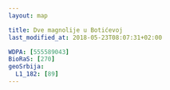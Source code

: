 ```yaml
---
layout: map

title: Dve magnolije u Botićevoj
last_modified_at: 2018-05-23T08:07:31+02:00

WDPA: [555589043]
BioRaS: [270]
geoSrbija:
  L1_182: [89]
---
```

